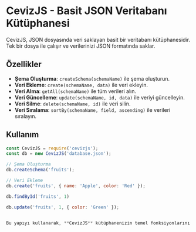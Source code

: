 # CevizJS - Basit JSON Veritabanı Kütüphanesi

CevizJS, JSON dosyasında veri saklayan basit bir veritabanı kütüphanesidir. Tek bir dosya ile çalışır ve verilerinizi JSON formatında saklar.

## Özellikler
- **Şema Oluşturma**: `createSchema(schemaName)` ile şema oluşturun.
- **Veri Ekleme**: `create(schemaName, data)` ile veri ekleyin.
- **Veri Alma**: `getAll(schemaName)` ile tüm verileri alın.
- **Veri Güncelleme**: `update(schemaName, id, data)` ile veriyi güncelleyin.
- **Veri Silme**: `delete(schemaName, id)` ile veri silin.
- **Veri Sıralama**: `sortBy(schemaName, field, ascending)` ile verileri sıralayın.



## Kullanım

```javascript
const CevizJS = require('cevizjs');
const db = new CevizJS('database.json');

// Şema Oluşturma
db.createSchema('fruits');

// Veri Ekleme
db.create('fruits', { name: 'Apple', color: 'Red' });

db.findById('fruits', 1)

db.update('fruits', 1, { color: 'Green' });


Bu yapıyı kullanarak, **CevizJS** kütüphanenizin temel fonksiyonlarını oluşturabilir ve kullanıcılar için kolayca erişilebilir hale getirebilirsiniz.






